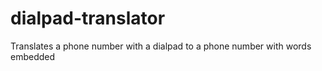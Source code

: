 # dialpad-translator
Translates a phone number with a dialpad to a phone number with words embedded
